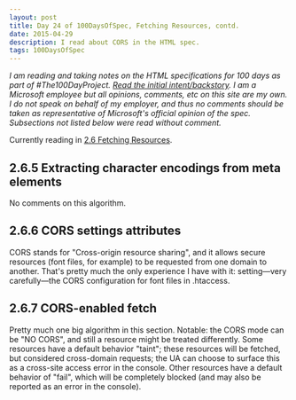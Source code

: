 ```yaml
---
layout: post
title: Day 24 of 100DaysOfSpec, Fetching Resources, contd.
date: 2015-04-29
description: I read about CORS in the HTML spec.
tags: 100DaysOfSpec
---
```


*I am reading and taking notes on the HTML specifications for 100 days as part of #The100DayProject. [Read the initial intent/backstory](http://melanie-richards.com/blog/100-day-project). I am a Microsoft employee but all opinions, comments, etc on this site are my own. I do not speak on behalf of my employer, and thus no comments should be taken as representative of Microsoft's official opinion of the spec. Subsections not listed below were read without comment.*

Currently reading in [2.6 Fetching Resources](http://www.w3.org/TR/html5/infrastructure.html#fetching-resources).

## 2.6.5 Extracting character encodings from meta elements

No comments on this algorithm.

## 2.6.6 CORS settings attributes

CORS stands for "Cross-origin resource sharing", and it allows secure resources (font files, for example) to be requested from one domain to another. That's pretty much the only experience I have with it: setting—very carefully—the CORS configuration for font files in .htaccess.

## 2.6.7 CORS-enabled fetch

Pretty much one big algorithm in this section. Notable: the CORS mode can be "NO CORS", and still a resource might be treated differently. Some resources have a default behavior "taint"; these resources will be fetched, but considered cross-domain requests; the UA can choose to surface this as a cross-site access error in the console. Other resources have a default behavior of "fail", which will be completely blocked (and may also be reported as an error in the console).
